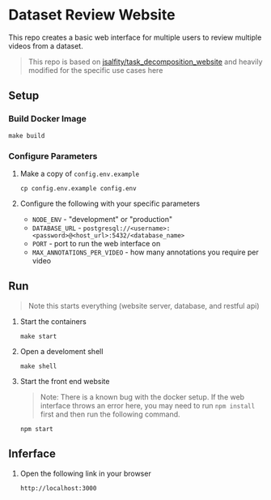 # Dataset Review Website

This repo creates a basic web interface for multiple users to review multiple videos from a dataset.


> This repo is based on [jsalfity/task_decomposition_website](https://github.com/jsalfity/task_decomposition_website) and heavily modified for the specific use cases here


## Setup
### Build Docker Image
```shell
make build
```
### Configure Parameters
1. Make a copy of `config.env.example`
   
   ```shell
   cp config.env.example config.env
   ```
   
3. Configure the following with your specific parameters
   - `NODE_ENV` - "development" or "production"
   - `DATABASE_URL` - `postgresql://<username>:<password>@<host_url>:5432/<database_name>`
   - `PORT` - port to run the web interface on
   - `MAX_ANNOTATIONS_PER_VIDEO` - how many annotations you require per video

## Run
> Note this starts everything (website server, database, and restful api)

1. Start the containers

   ```shell
   make start
   ```

2. Open a develoment shell
      
   ```shell
   make shell
   ```

3. Start the front end website
   > Note: There is a known bug with the docker setup. If the web interface throws an error here, you may need to run `npm install` first and then run the following command.
   ```shell
   npm start
   ```

## Inferface
1. Open the following link in your browser

   ```shell
   http://localhost:3000
   ```
